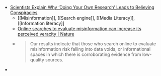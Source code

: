 - [Scientists Explain Why ‘Doing Your Own Research’ Leads to Believing Conspiracies](https://www.vice.com/en/article/v7bjpm/scientists-explain-why-doing-your-own-research-leads-to-buying-conspiracies)
	- [[Misinformation]], [[Search engine]], [[Media Literacy]], [[Information literacy]]
	- [Online searches to evaluate misinformation can increase its perceived veracity | Nature](https://www.nature.com/articles/s41586-023-06883-y#:~:text=We%20found%20that%20searching%20online,evaluate%20the%20article%20after%20treatment%2C)
	- >Our results indicate that those who search online to evaluate misinformation risk falling into data voids, or informational spaces in which there is corroborating evidence from low-quality sources.
-